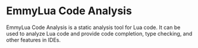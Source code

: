 # EmmyLua Code Analysis

EmmyLua Code Analysis is a static analysis tool for Lua code. It can be used to analyze Lua code and provide code completion, type checking, and other features in IDEs.
